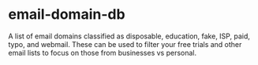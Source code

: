 # email-domain-db
A list of email domains classified as disposable, education, fake, ISP, paid, typo, and webmail. These can be used to filter your free trials and other email lists to focus on those from businesses vs personal.
